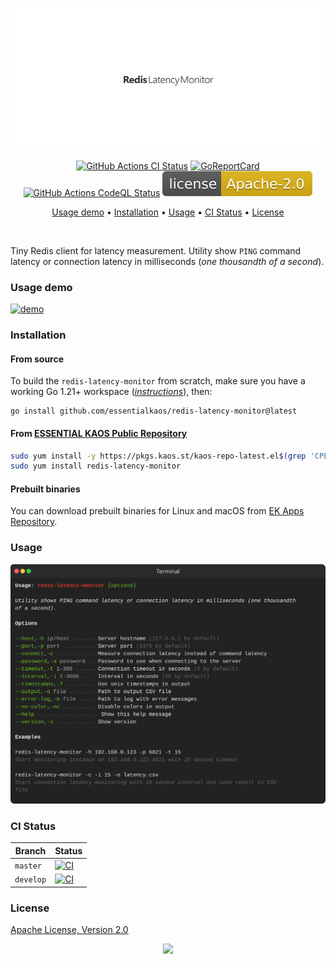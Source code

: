 <p align="center"><a href="#readme"><img src=".github/images/card.svg"/></a></p>

<p align="center">
  <a href="https://kaos.sh/w/redis-latency-monitor/ci"><img src="https://kaos.sh/w/redis-latency-monitor/ci.svg" alt="GitHub Actions CI Status" /></a>
  <a href="https://kaos.sh/r/redis-latency-monitor"><img src="https://kaos.sh/r/redis-latency-monitor.svg" alt="GoReportCard" /></a>
  <a href="https://kaos.sh/w/redis-latency-monitor/codeql"><img src="https://kaos.sh/w/redis-latency-monitor/codeql.svg" alt="GitHub Actions CodeQL Status" /></a>
  <a href="#license"><img src=".github/images/license.svg"/></a>
</p>

<p align="center"><a href="#usage-demo">Usage demo</a> • <a href="#installation">Installation</a> • <a href="#usage">Usage</a> • <a href="#ci-status">CI Status</a> • <a href="#license">License</a></p>

<br/>

Tiny Redis client for latency measurement. Utility show `PING` command latency or connection latency in milliseconds (_one thousandth of a second_).

### Usage demo

[![demo](https://gh.kaos.st/redis-latency-monitor-301.gif)](#usage-demo)

### Installation

#### From source

To build the `redis-latency-monitor` from scratch, make sure you have a working Go 1.21+ workspace (_[instructions](https://go.dev/doc/install)_), then:

```
go install github.com/essentialkaos/redis-latency-monitor@latest
```

#### From [ESSENTIAL KAOS Public Repository](https://kaos.sh/kaos-repo)

```bash
sudo yum install -y https://pkgs.kaos.st/kaos-repo-latest.el$(grep 'CPE_NAME' /etc/os-release | tr -d '"' | cut -d':' -f5).noarch.rpm
sudo yum install redis-latency-monitor
```

#### Prebuilt binaries

You can download prebuilt binaries for Linux and macOS from [EK Apps Repository](https://apps.kaos.st/redis-latency-monitor/latest).

### Usage

<img src=".github/images/usage.svg" />

### CI Status

| Branch | Status |
|--------|--------|
| `master` | [![CI](https://kaos.sh/w/redis-latency-monitor/ci.svg?branch=master)](https://kaos.sh/w/redis-latency-monitor/ci?query=branch:master) |
| `develop` | [![CI](https://kaos.sh/w/redis-latency-monitor/ci.svg?branch=master)](https://kaos.sh/w/redis-latency-monitor/ci?query=branch:develop) |

### License

[Apache License, Version 2.0](https://www.apache.org/licenses/LICENSE-2.0)

<p align="center"><a href="https://essentialkaos.com"><img src="https://gh.kaos.st/ekgh.svg"/></a></p>

